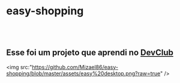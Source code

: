 <h1>easy-shopping</h1>
<br>
<br>
<h2> Esse foi um projeto que aprendi no <a href="https://rodolfomori.com.br/devclub">DevClub</a></h2>

<img src:"https://github.com/Mizael86/easy-shopping/blob/master/assets/easy%20desktop.png?raw=true" />
